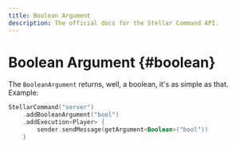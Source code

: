 ```yaml
---
title: Boolean Argument
description: The official docs for the Stellar Command API.
---
```


# Boolean Argument {#boolean}

The `BooleanArgument` returns, well, a boolean, it's as simple as that. Example:

```kt
StellarCommand("server")
    .addBooleanArgument("bool")
    .addExecution<Player> {
        sender.sendMessage(getArgument<Boolean>("bool"))
    }
```